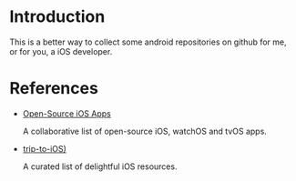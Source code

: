 # Introduction

This is a better way to collect some android repositories on github for me, or for you, a iOS developer.

# References

- [Open-Source iOS Apps](https://github.com/dkhamsing/open-source-ios-apps)

  A collaborative list of open-source iOS, watchOS and tvOS apps.

- [trip-to-iOS)](https://github.com/Aufree/trip-to-iOS)

  A curated list of delightful iOS resources.

